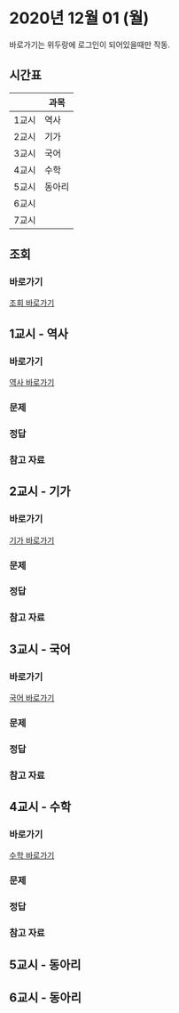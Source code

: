 # 2020년 12월 01 (월)

바로가기는 위두랑에 로그인이 되어있을때만 작동.

## 시간표
|    |과목|
|----|---|
|1교시|역사|
|2교시|기가|
|3교시|국어|
|4교시|수학|
|5교시|동아리|
|6교시||
|7교시|   |

## 조회
### 바로가기
[조회 바로가기](https://rang.edunet.net/class/G000364114/classNotifyView.do?pageNo=1&notifySequence=302337)

## 1교시 - 역사
### 바로가기
[역사 바로가기](https://rang.edunet.net/class/00000000000/hmwkppList.do?hmwkSeq=00000)
### 문제
### 정답
### 참고 자료

## 2교시 - 기가
### 바로가기
[기가 바로가기](https://rang.edunet.net/class/00000000000/hmwkppList.do?hmwkSeq=00000)
### 문제
### 정답
### 참고 자료

## 3교시 - 국어
### 바로가기
[국어 바로가기](https://rang.edunet.net/class/00000000000/hmwkppList.do?hmwkSeq=00000)
### 문제
### 정답
### 참고 자료

## 4교시 - 수학
### 바로가기
[수학 바로가기](https://rang.edunet.net/class/00000000000/hmwkppList.do?hmwkSeq=00000)
### 문제
### 정답
### 참고 자료

## 5교시 - 동아리

## 6교시 - 동아리
